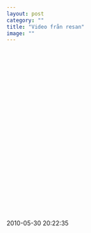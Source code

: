 ```yaml
---
layout: post
category: ""
title: "Video från resan"
image: ""
---
```


<p>
<object width="505" height="375">
<param name="movie" value="http://www.youtube.com/v/un6fnghtZno&amp;hl=sv_SE&amp;fs=1&amp;color1=0x402061&amp;color2=0x9461ca" />
<param name="allowFullScreen" value="true" />
<param name="allowscriptaccess" value="always" /><embed type="application/x-shockwave-flash" width="505" height="375" src="http://www.youtube.com/v/un6fnghtZno&amp;hl=sv_SE&amp;fs=1&amp;color1=0x402061&amp;color2=0x9461ca" allowscriptaccess="always" allowfullscreen="true"></embed>
</object>
</p>

2010-05-30 20:22:35